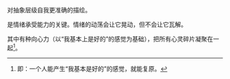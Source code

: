 对抽象层级自我更准确的描绘。

是情绪承受能力的关键。情绪的动荡会让它晃动，但不会让它瓦解。

其中有种向心力（以“我基本上是好的”的感觉为基础），把所有心灵碎片凝聚在一起[^1]。

[^1]: 即：一个人能产生“我基本是好的”的感觉，就能复原。